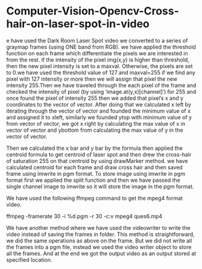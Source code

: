 # Computer-Vision-Opencv-Cross-hair-on-laser-spot-in-video

e have used the Dark Room Laser Spot video we converted to a 
series of graymap frames (using ONE band from RGB). we have applied the 
threshold function on each frame which differentiate the pixels we are interested in 
from the rest. if the intensity of the pixel img(x,y) is higher than threshold, then the 
new pixel intensity is set to a maxval. Otherwise, the pixels are set to 0.we have 
used the threshold value of 127 and maxval=255 if we find any pixel with 127 
intensity or more then we will assign that pixel the new intensity 255.Then we 
have traveled through the each pixel of the frame and checked the intensity of pixel 
(by using ‘image.at(y,x)[channel]’) for 255 and once found the pixel of intensity 
255 then we added that pixel’s x and y coordinates to the vector of vector. After 
doing that we calculated x left by iterating through the vector of vector and 
founded the minimum value of x and assigned it to xleft, similarly we founded 
ytop with minimum value of y from vector of vector, we got x right by calculating 
the max value of x in vector of vector and ybottom from calculating the max value 
of y in the vector of vector.

Then we calculated the x bar and y bar by the formula then applied the centroid formula to get centroid of 
laser spot and then drew the cross-hair of saturation 255 on that centroid by using 
drawMarker method. we have calculated centroid for each frame and draw cross 
hair and then saved frame using imwrite in pgm format. To store image using 
imwrite in pgm format first we applied the split function and then we have passed 
the single channel image to imwrite so it will store the image in the pgm format. 

We have used the following ffmpeg command to get the mpeg4 format video.

ffmpeg -framerate 30 -i %d.pgm -r 30 -c:v mpeg4 ques6.mp4

We have another method where we have used the videowriter to write the video 
instead of saving the frames in folder. This method is straightforward, we did the 
same operations as above on the frame. But we did not write all the frames into a 
pgm file, instead we used the video writer object to store all the frames. And at the 
end we got the output video as an output stored at specified location.

